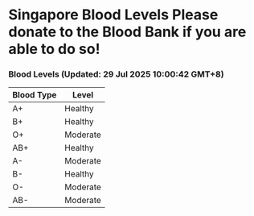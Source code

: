 Singapore Blood Levels
 Please donate to the Blood Bank if you are able to do so!
================================================================================================================================

### Blood Levels (Updated: 29 Jul 2025 10:00:42 GMT+8)
| Blood Type | Level     |
|------------|-----------|
| A+     | Healthy |
| B+     | Healthy |
| O+     | Moderate |
| AB+     | Healthy |
| A-     | Moderate |
| B-     | Healthy |
| O-     | Moderate |
| AB-     | Moderate |
